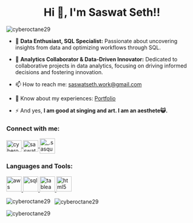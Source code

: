<h1 align="center">Hi 👋, I'm Saswat Seth!!</h1>

<p align="left"> 
  <img src="https://komarev.com/ghpvc/?username=cyberoctane29&label=Profile%20views&color=0e75b6&style=flat" alt="cyberoctane29" />
</p>

- 🌱 **Data Enthusiast, SQL Specialist:** Passionate about uncovering insights from data and optimizing workflows through SQL.

- 💬 **Analytics Collaborator & Data-Driven Innovator:** Dedicated to collaborative projects in data analytics, focusing on driving informed decisions and fostering innovation.

- 📫 How to reach me: <a href="mailto:saswatseth.work@gmail.com">saswatseth.work@gmail.com</a>

- 📄 Know about my experiences: <a href="https://saswatseth.netlify.app" target="_blank" rel="noopener noreferrer">Portfolio</a>

- ⚡ And yes, **I am good at singing and art. I am an aesthete😺.**

<h3 align="left">Connect with me:</h3>
<p align="left">
  <a href="https://twitter.com/cyberoctane29" target="_blank" rel="noopener noreferrer">
    <img align="center" src="https://icongr.am/devicon/twitter-original.svg?size=128&color=currentColor" alt="cyberoctane29" height="30" width="40" />
  </a>
  <a href="https://www.linkedin.com/in/saswat-seth-0a782223b/" target="_blank" rel="noopener noreferrer">
    <img align="center" src="https://icongr.am/devicon/linkedin-original.svg?size=128&color=currentColor" alt="saswat seth" height="30" width="40" />
  </a>
  <a href="https://instagram.com/_.sasquatch._" target="_blank" rel="noopener noreferrer">
    <img align="center" src="https://upload.wikimedia.org/wikipedia/commons/thumb/e/e7/Instagram_logo_2016.svg/128px-Instagram_logo_2016.svg.png" alt="_.sasquatch._" height="40" width="40" />
  </a>
</p>

<h3 align="left">Languages and Tools:</h3>
<p align="left">
  <a href="https://aws.amazon.com" target="_blank" rel="noopener noreferrer">
    <img src="https://icongr.am/devicon/amazonwebservices-original-wordmark.svg?size=128&color=currentColor" alt="aws" width="40" height="40"/>
  </a>
  <a href="https://www.w3schools.com/sql/" target="_blank" rel="noopener noreferrer">
    <img src="https://icongr.am/devicon/mysql-original-wordmark.svg?size=128&color=currentColor" alt="sql" width="40" height="40"/>
  </a>
  <a href="https://www.tableau.com/" target="_blank" rel="noopener noreferrer">
    <img src="https://www.vectorlogo.zone/logos/tableau/tableau-icon.svg" alt="tableau" width="40" height="40"/>
  </a>
  <a href="https://www.w3.org/html/" target="_blank" rel="noopener noreferrer">
    <img src="https://icongr.am/devicon/html5-original-wordmark.svg?size=128&color=currentColor" alt="html5" width="40" height="40"/>
  </a>
</p>

<p>
  <img align="left" src="https://github-readme-stats.vercel.app/api/top-langs?username=cyberoctane29&show_icons=true&locale=en&layout=compact" alt="cyberoctane29" />
</p>

<p>&nbsp;
  <img align="center" src="https://github-readme-stats.vercel.app/api?username=cyberoctane29&show_icons=true&locale=en" alt="cyberoctane29" />
</p>

<p>
  <img align="center" src="https://github-readme-streak-stats.herokuapp.com/?user=cyberoctane29&" alt="cyberoctane29" />
</p>
